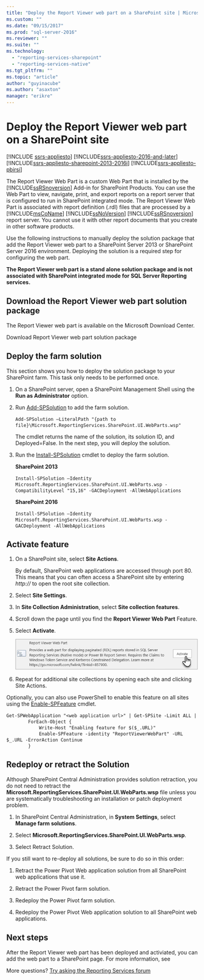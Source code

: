 ```yaml
---
title: "Deploy the Report Viewer web part on a SharePoint site | Microsoft Docs"
ms.custom: ""
ms.date: "09/15/2017"
ms.prod: "sql-server-2016"
ms.reviewer: ""
ms.suite: ""
ms.technology: 
  - "reporting-services-sharepoint"
  - "reporting-services-native"
ms.tgt_pltfrm: ""
ms.topic: "article"
author: "guyinacube"
ms.author: "asaxton"
manager: "erikre"
---
```


# Deploy the Report Viewer web part on a SharePoint site

[!INCLUDE [ssrs-appliesto](../includes/ssrs-appliesto.md)] [!INCLUDE[ssrs-appliesto-2016-and-later](../includes/ssrs-appliesto-2016-and-later.md)] [!INCLUDE[ssrs-appliesto-sharepoint-2013-2016i](../includes/ssrs-appliesto-sharepoint-2013-2016.md)] [!INCLUDE[ssrs-appliesto-pbirsi](../includes/ssrs-appliesto-pbirs.md)]

The Report Viewer Web Part is a custom Web Part that is installed by the [!INCLUDE[ssRSnoversion](../../includes/ssrsnoversion-md.md)] Add-in for SharePoint Products. You can use the Web Part to view, navigate, print, and export reports on a report server that is configured to run in SharePoint integrated mode. The Report Viewer Web Part is associated with report definition (.rdl) files that are processed by a [!INCLUDE[msCoName](../../includes/msconame-md.md)] [!INCLUDE[ssNoVersion](../../includes/ssnoversion-md.md)] [!INCLUDE[ssRSnoversion](../../includes/ssrsnoversion-md.md)] report server. You cannot use it with other report documents that you create in other software products.

Use the following instructions to manually deploy the solution package that add the Report Viewer web part to a SharePoint Server 2013 or SharePoint Server 2016 environment. Deploying the solution is a required step for configuring the web part.

**The Report Viewer web part is a stand alone solution package and is not associated with SharePoint integrated mode for SQL Server Reporting services.**

## Download the Report Viewer web part solution package

The Report Viewer web part is available on the Microsoft Download Center.

Download Report Viewer web part solution package

## Deploy the farm solution

This section shows you how to deploy the solution package to your SharePoint farm. This task only needs to be performed once.

1. On a SharePoint server, open a SharePoint Management Shell using the **Run as Administrator** option.

2. Run [Add-SPSolution](https://technet.microsoft.com/library/ff607552(v=office.16).aspx) to add the farm solution.

    ```
    Add-SPSolution –LiteralPath "{path to file}\Microsoft.ReportingServices.SharePoint.UI.WebParts.wsp"
    ```

    The cmdlet returns the name of the solution, its solution ID, and Deployed=False. In the next step, you will deploy the solution.

3. Run the [Install-SPSolution](https://technet.microsoft.com/library/ff607534(v=office.16).aspx) cmdlet to deploy the farm solution.

    **SharePoint 2013**

    ```
    Install-SPSolution –Identity Microsoft.ReportingServices.SharePoint.UI.WebParts.wsp -CompatibilityLevel "15,16" -GACDeployment -AllWebApplications
    ```

    **SharePoint 2016**

    ```
    Install-SPSolution –Identity Microsoft.ReportingServices.SharePoint.UI.WebParts.wsp -GACDeployment -AllWebApplications
    ```

## Activate feature

1. On a SharePoint site, select **Site Actions**.

    By default, SharePoint web applications are accessed through port 80. This means that you can often access a SharePoint site by entering *http://<computer name>* to open the root site collection.

2. Select **Site Settings**.

3. In **Site Collection Administration**, select **Site collection features**.

4. Scroll down the page until you find the **Report Viewer Web Part** Feature.

5. Select **Activate**.

    ![Activate Report Viewer Web Part feature](media/web-part-activiate-feature.png)

6. Repeat for additional site collections by opening each site and clicking Site Actions.

Optionally, you can also use PowerShell to enable this feature on all sites using the [Enable-SPFeature](https://technet.microsoft.com/library/ff607803.aspx) cmdlet.

```
Get-SPWebApplication "<web application url>" | Get-SPSite -Limit ALL | 
        ForEach-Object {
            Write-Host "Enabling feature for $($_.URL)"
            Enable-SPFeature -identity "ReportViewerWebPart" -URL $_.URL -ErrorAction Continue
        }
```


## Redeploy or retract the Solution

Although SharePoint Central Administration provides solution retraction, you do not need to retract the **Microsoft.ReportingServices.SharePoint.UI.WebParts.wsp** file unless you are systematically troubleshooting an installation or patch deployment problem.

1. In SharePoint Central Administration, in **System Settings**, select **Manage farm solutions**.

2. Select **Microsoft.ReportingServices.SharePoint.UI.WebParts.wsp**.

3. Select Retract Solution.

If you still want to re-deploy all solutions, be sure to do so in this order:

1. Retract the Power Pivot Web application solution from all SharePoint web applications that use it.

2. Retract the Power Pivot farm solution.

3. Redeploy the Power Pivot farm solution.

4. Redeploy the Power Pivot Web application solution to all SharePoint web applications.

## Next steps

After the Report Viewer web part has been deployed and activiated, you can add the web part to a SharePoint page. For more information, see 

More questions? [Try asking the Reporting Services forum](http://go.microsoft.com/fwlink/?LinkId=620231)